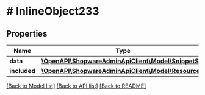 # # InlineObject233

## Properties

Name | Type | Description | Notes
------------ | ------------- | ------------- | -------------
**data** | [**\OpenAPI\ShopwareAdminApiClient\Model\SnippetSet**](SnippetSet.md) |  | [optional]
**included** | [**\OpenAPI\ShopwareAdminApiClient\Model\Resource[]**](Resource.md) |  | [optional]

[[Back to Model list]](../../README.md#models) [[Back to API list]](../../README.md#endpoints) [[Back to README]](../../README.md)
